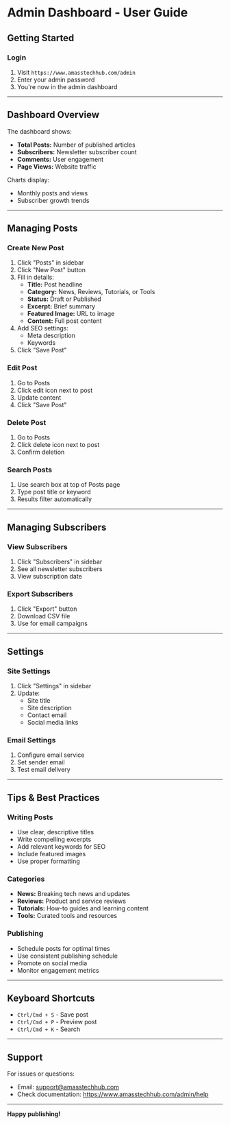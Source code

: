 # Admin Dashboard - User Guide

## Getting Started

### Login
1. Visit `https://www.amasstechhub.com/admin`
2. Enter your admin password
3. You're now in the admin dashboard

---

## Dashboard Overview

The dashboard shows:
- **Total Posts:** Number of published articles
- **Subscribers:** Newsletter subscriber count
- **Comments:** User engagement
- **Page Views:** Website traffic

Charts display:
- Monthly posts and views
- Subscriber growth trends

---

## Managing Posts

### Create New Post
1. Click "Posts" in sidebar
2. Click "New Post" button
3. Fill in details:
   - **Title:** Post headline
   - **Category:** News, Reviews, Tutorials, or Tools
   - **Status:** Draft or Published
   - **Excerpt:** Brief summary
   - **Featured Image:** URL to image
   - **Content:** Full post content
4. Add SEO settings:
   - Meta description
   - Keywords
5. Click "Save Post"

### Edit Post
1. Go to Posts
2. Click edit icon next to post
3. Update content
4. Click "Save Post"

### Delete Post
1. Go to Posts
2. Click delete icon next to post
3. Confirm deletion

### Search Posts
1. Use search box at top of Posts page
2. Type post title or keyword
3. Results filter automatically

---

## Managing Subscribers

### View Subscribers
1. Click "Subscribers" in sidebar
2. See all newsletter subscribers
3. View subscription date

### Export Subscribers
1. Click "Export" button
2. Download CSV file
3. Use for email campaigns

---

## Settings

### Site Settings
1. Click "Settings" in sidebar
2. Update:
   - Site title
   - Site description
   - Contact email
   - Social media links

### Email Settings
1. Configure email service
2. Set sender email
3. Test email delivery

---

## Tips & Best Practices

### Writing Posts
- Use clear, descriptive titles
- Write compelling excerpts
- Add relevant keywords for SEO
- Include featured images
- Use proper formatting

### Categories
- **News:** Breaking tech news and updates
- **Reviews:** Product and service reviews
- **Tutorials:** How-to guides and learning content
- **Tools:** Curated tools and resources

### Publishing
- Schedule posts for optimal times
- Use consistent publishing schedule
- Promote on social media
- Monitor engagement metrics

---

## Keyboard Shortcuts

- `Ctrl/Cmd + S` - Save post
- `Ctrl/Cmd + P` - Preview post
- `Ctrl/Cmd + K` - Search

---

## Support

For issues or questions:
- Email: support@amasstechhub.com
- Check documentation: https://www.amasstechhub.com/admin/help

---

**Happy publishing!**
